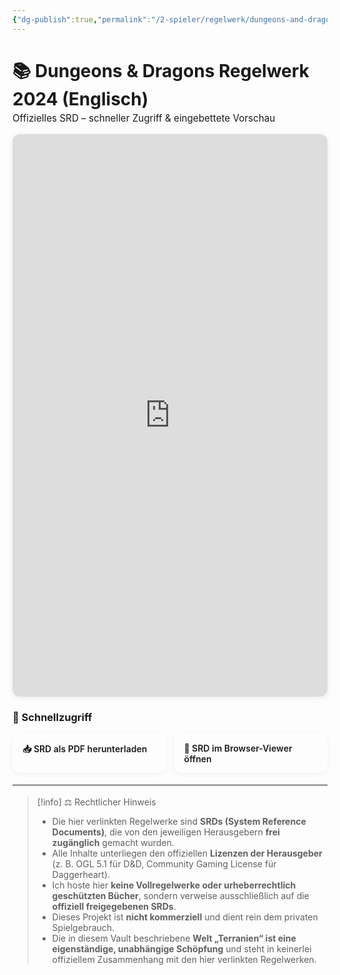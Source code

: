 ```yaml
---
{"dg-publish":true,"permalink":"/2-spieler/regelwerk/dungeons-and-dragons-regelwerk-2024-englisch/"}
---
```



<!-- Page styles (nur für diese Datei) -->
<style>
.page-srd h1 { margin-bottom:.25rem }
.page-srd .sub { color:var(--text-muted); font-size:.95rem; margin:.1rem 0 1rem }
.page-srd .action-grid{
  display:grid; grid-template-columns:repeat(auto-fit,minmax(240px,1fr));
  gap:.8rem; margin:1rem 0 1.2rem
}
.page-srd .btn{
  display:inline-block; text-decoration:none; border-radius:.8rem;
  padding:.9rem 1rem; border:1px solid var(--background-modifier-border);
  background:var(--background-primary); box-shadow:0 2px 8px rgba(0,0,0,.06);
  font-weight:600
}
.page-srd .btn:hover{ transform:translateY(-1px) }
.page-srd .btn:active{ transform:translateY(0) }
.page-srd .pdf-frame{
  border:1px solid var(--background-modifier-border);
  border-radius:12px; overflow:hidden;
  box-shadow:0 2px 10px rgba(0,0,0,.08); margin-top:.5rem
}
.page-srd .pdf-frame iframe{ width:100%; height:min(85vh,900px); border:0 }
.page-srd .section{ margin:1.25rem 0 .5rem }
.page-srd hr{ border:0; border-top:1px solid var(--background-modifier-border); margin:1.1rem 0 }
</style>

<div class="page-srd">

# 📚 Dungeons & Dragons Regelwerk 2024 (Englisch)
<div class="sub">Offizielles SRD – schneller Zugriff & eingebettete Vorschau</div>

<!-- 1) Eingebettete Vorschau -->
<div class="pdf-frame">
  <iframe
    src="https://mozilla.github.io/pdf.js/web/viewer.html?file=https%3A%2F%2Fcdn.jsdelivr.net%2Fgh%2FLucLes91%2Fterranien%40main%2Fpublic%2FDND_Regelwerk_2024.pdf#zoom=page-width"
    title="Daggerheart SRD – Vorschau">
  </iframe>
</div>

<div class="section"></div>

<!-- 2) Schnellzugriff -->
### 🚀 Schnellzugriff
<div class="action-grid">
  <a class="btn" href="https://cdn.jsdelivr.net/gh/LucLes91/terranien@main/public/DND_Regelwerk_2024.pdf">📥 SRD als PDF herunterladen</a>
  <a class="btn" href="https://mozilla.github.io/pdf.js/web/viewer.html?file=https%3A%2F%2Fcdn.jsdelivr.net%2Fgh%2FLucLes91%2Fterranien%40main%2Fpublic%2FDND_Regelwerk_2024.pdf#zoom=page-width">🔎 SRD im Browser-Viewer öffnen</a>
</div>

<hr/>

<!-- 3) Disclaimer am Ende -->
> [!info] ⚖️ Rechtlicher Hinweis
> - Die hier verlinkten Regelwerke sind **SRDs (System Reference Documents)**, die von den jeweiligen Herausgebern **frei zugänglich** gemacht wurden.  
> - Alle Inhalte unterliegen den offiziellen **Lizenzen der Herausgeber** (z. B. OGL 5.1 für D&D, Community Gaming License für Daggerheart).  
> - Ich hoste hier **keine Vollregelwerke oder urheberrechtlich geschützten Bücher**, sondern verweise ausschließlich auf die **offiziell freigegebenen SRDs**.  
> - Dieses Projekt ist **nicht kommerziell** und dient rein dem privaten Spielgebrauch.  
> - Die in diesem Vault beschriebene **Welt „Terranien“ ist eine eigenständige, unabhängige Schöpfung** und steht in keinerlei offiziellem Zusammenhang mit den hier verlinkten Regelwerken.

</div>
